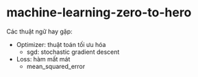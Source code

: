 # machine-learning-zero-to-hero

Các thuật ngữ hay gặp:
- Optimizer: thuật toán tối ưu hóa
  - sgd: stochastic gradient descent
- Loss: hàm mất mát
  - mean_squared_error
